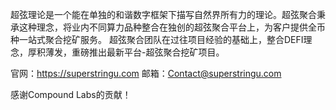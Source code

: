 超弦理论是一个能在单独的和谐数字框架下描写自然界所有力的理论。超弦聚合秉承这种理念，将业内不同算力品种整合在独创的超弦聚合平台上，为客户提供全币种一站式聚合挖矿服务。 超弦聚合团队在过往项目经验的基础上，整合DEFI理念，厚积薄发，重磅推出最新平台-超弦聚合挖矿项目。

官网：https://superstringu.com
邮箱：Contact@superstringu.com

感谢Compound Labs的贡献！
